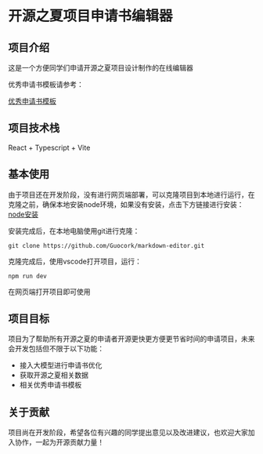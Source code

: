 # 开源之夏项目申请书编辑器
## 项目介绍
这是一个方便同学们申请开源之夏项目设计制作的在线编辑器

优秀申请书模板请参考：

[优秀申请书模板](https://github.com/starfish233e/ospp-templates)
## 项目技术栈
React + Typescript + Vite
## 基本使用
由于项目还在开发阶段，没有进行网页端部署，可以克隆项目到本地进行运行，在克隆之前，确保本地安装node环境，如果没有安装，点击下方链接进行安装：
[node安装](https://nodejs.org/en)

安装完成后，在本地电脑使用git进行克隆：

`git clone https://github.com/Guocork/markdown-editor.git`

克隆完成后，使用vscode打开项目，运行：

`npm run dev`

在网页端打开项目即可使用

## 项目目标
项目为了帮助所有开源之夏的申请者开源更快更方便更节省时间的申请项目，未来会开发包括但不限于以下功能：
* 接入大模型进行申请书优化
* 获取开源之夏相关数据
* 相关优秀申请书模板  



## 关于贡献
项目尚在开发阶段，希望各位有兴趣的同学提出意见以及改进建议，也欢迎大家加入协作，一起为开源贡献力量！

